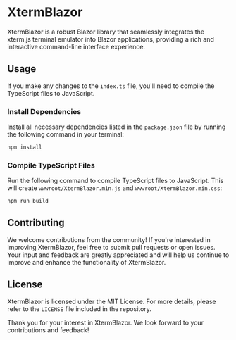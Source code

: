 # XtermBlazor

XtermBlazor is a robust Blazor library that seamlessly integrates the xterm.js terminal emulator into Blazor applications, providing a rich and interactive command-line interface experience.

## Usage

If you make any changes to the `index.ts` file, you'll need to compile the TypeScript files to JavaScript.

### Install Dependencies

Install all necessary dependencies listed in the `package.json` file by running the following command in your terminal:

```sh
npm install
```

### Compile TypeScript Files

Run the following command to compile TypeScript files to JavaScript. This will create `wwwroot/XtermBlazor.min.js` and `wwwroot/XtermBlazor.min.css`:

```sh
npm run build
```

## Contributing

We welcome contributions from the community! If you're interested in improving XtermBlazor, feel free to submit pull requests or open issues. Your input and feedback are greatly appreciated and will help us continue to improve and enhance the functionality of XtermBlazor.

## License

XtermBlazor is licensed under the MIT License. For more details, please refer to the `LICENSE` file included in the repository.

Thank you for your interest in XtermBlazor. We look forward to your contributions and feedback!
